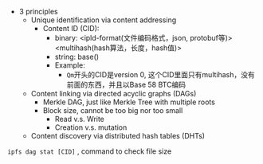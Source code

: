 - 3 principles
  - Unique identification via content addressing
    - Content ID (CID):
      - binary: <cid-version><ipld-format(文件编码格式，json, protobuf等)><multihash(hash算法，长度，hash值)>
      - string: <base>base(<cid-version><ipld-format><multihash>)
      - Example:
        - `Qm`开头的CID是version 0, 这个CID里面只有multihash，没有前面的东西，并且以Base 58 BTC编码
  - Content linking via directed acyclic graphs (DAGs)
    - Merkle DAG, just like Merkle Tree with multiple roots
    - Block size, cannot be too big nor too small
      - Read v.s. Write
      - Creation v.s. mutation
  - Content discovery via distributed hash tables (DHTs)

`ipfs dag stat [CID]` , command to check file size
